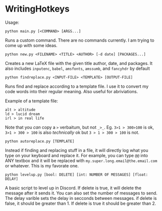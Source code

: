 # WritingHotkeys

Usage:

```python main.py [<COMMAND> [ARGS...]```

Runs a custom command. There are no commands currently. I am trying to come up with some ideas.

```python new.py <FILENAME> <TITLE> <AUTHOR> [-d date] [PACKAGES...]```

Creates a new LaTeX file with the given title author, date, and packages. It also
includes `inputenc`, `babel`, `amsfonts`, `amssumb`, and `fancyhdr` by default

```python findreplace.py <INPUT-FILE> <TEMPLATE> [OUTPUT-FILE]```

Runs find and replace according to a template file. I use it to convert my code words
into their regular meaning. Also useful for abriviations.

Example of a template file:
```
alt > altitude
ld > lucid dream
irl > in real life
```

Note that you *can* copy a `>` verbaitum, but not `_>_`.
Eg. `3>1 > 300>100` is ok, `3>1 > 300 > 100` is also *technically* ok but `3 > 1 > 300 > 100` is not.

```python autoreplace.py [TEMPLATE]```

Instead if finding and replacing stuff in a file, it will directly
log what you type on your keyboard and replace it. For example, you
can type `@@` into ANY textbox and it will be replaced with 
`my.super.long.email@the.email.com`
or whatever. This is my favorate one.

```python levelup.py [bool: DELETE] [int: NUMBER OF MESSAGES] [float: DELAY]```

A basic script to level up in Discord. If delete is true, it will delete the message after it sends it.
You can also set the number of messages to send. The delay varible sets the delay in secconds between messages.
if delete is false, it should be greater than 1. If delete is true it should be greater than 2. 
